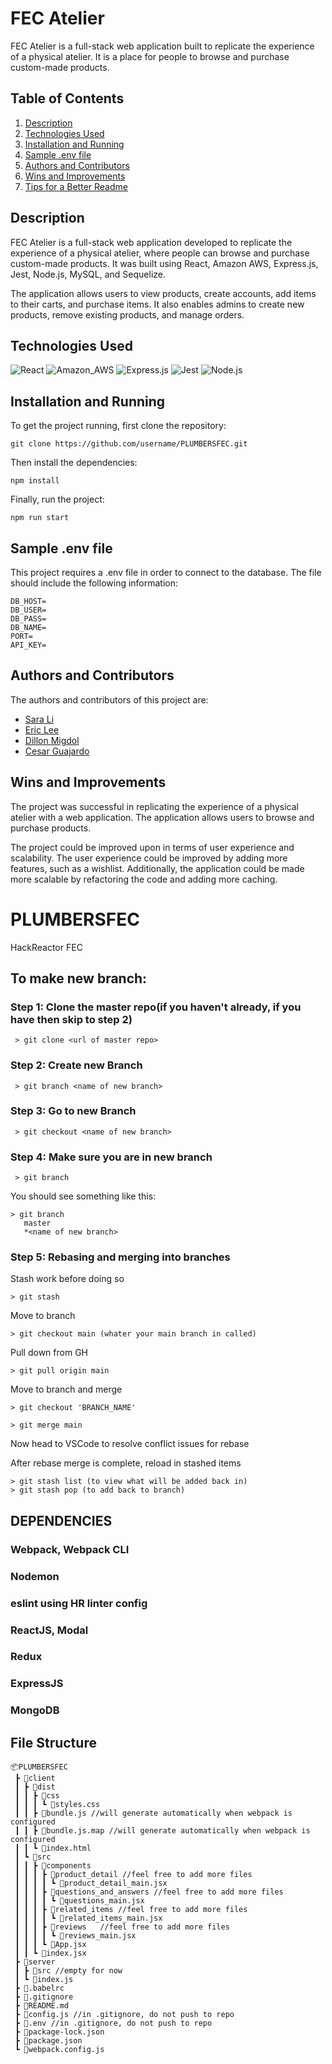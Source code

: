 

# FEC Atelier

FEC Atelier is a full-stack web application built to replicate the experience of a physical atelier. It is a place for people to browse and purchase custom-made products.

## Table of Contents
1. [Description](#description)
2. [Technologies Used](#technologies-used)
3. [Installation and Running](#installation-and-running)
4. [Sample .env file](#sample-env-file)
5. [Authors and Contributors](#authors-and-contributors)
6. [Wins and Improvements](#wins-and-improvements)
7. [Tips for a Better Readme](#tips-for-a-better-readme)

## Description

FEC Atelier is a full-stack web application developed to replicate the experience of a physical atelier, where people can browse and purchase custom-made products. It was built using React, Amazon AWS, Express.js, Jest, Node.js, MySQL, and Sequelize.

The application allows users to view products, create accounts, add items to their carts, and purchase items. It also enables admins to create new products, remove existing products, and manage orders.

## Technologies Used
![React](https://img.shields.io/badge/React-20232A?style=for-the-badge&logo=react&logoColor=61DAFB)
![Amazon_AWS](https://img.shields.io/badge/Amazon_AWS-FF9900?style=for-the-badge&logo=amazonaws&logoColor=white)
![Express.js](https://img.shields.io/badge/Express.js-000000?style=for-the-badge&logo=express&logoColor=white)
![Jest](https://img.shields.io/badge/Jest-C21325?style=for-the-badge&logo=jest&logoColor=white)
![Node.js](https://img.shields.io/badge/Node.js-339933?style=for-the-badge&logo=nodedotjs&logoColor=white)

## Installation and Running

To get the project running, first clone the repository:

```
git clone https://github.com/username/PLUMBERSFEC.git
```

Then install the dependencies:

```
npm install
```

Finally, run the project:

```
npm run start
```

## Sample .env file

This project requires a .env file in order to connect to the database. The file should include the following information:

```
DB_HOST=
DB_USER=
DB_PASS=
DB_NAME=
PORT=
API_KEY=
```

## Authors and Contributors

The authors and contributors of this project are:

- [Sara Li](https://github.com/johndoe)
- [Eric Lee](https://github.com/Chugale)
- [Dillon Migdol](https://github.com/janedoe)
- [Cesar Guajardo](https://github.com/janedoe)

## Wins and Improvements

The project was successful in replicating the experience of a physical atelier with a web application. The application allows users to browse and purchase products.

The project could be improved upon in terms of user experience and scalability. The user experience could be improved by adding more features, such as a wishlist. Additionally, the application could be made more scalable by refactoring the code and adding more caching.


# PLUMBERSFEC
HackReactor FEC


## To make new branch:
  ### Step 1: Clone the master repo(if you haven't already, if you have then skip to step 2)
  ```
   > git clone <url of master repo>
  ```
  ### Step 2: Create new Branch
  ```
   > git branch <name of new branch>
  ```
  ### Step 3: Go to new Branch
  ```
   > git checkout <name of new branch>
  ```
  ### Step 4: Make sure you are in new branch
  ```
   > git branch
  ```
   You should see something like this:
   ```
   > git branch
      master
      *<name of new branch>
   ```
  ### Step 5: Rebasing and merging into branches
  Stash work before doing so
  ```
  > git stash
  ```
  Move to branch
  ```
  > git checkout main (whater your main branch in called)
  ```
  Pull down from GH
  ```
  > git pull origin main
  ```
  Move to branch and merge
  ```
  > git checkout 'BRANCH_NAME'

  > git merge main
  ```
  Now head to VSCode to resolve conflict issues for rebase

  After rebase merge is complete, reload in stashed items
  ```
  > git stash list (to view what will be added back in)
  > git stash pop (to add back to branch)
  ```




## DEPENDENCIES

  ### Webpack, Webpack CLI
  ### Nodemon
  ### eslint using HR linter config
  ### ReactJS, Modal
  ### Redux
  ### ExpressJS
  ### MongoDB

## File Structure
```
📦PLUMBERSFEC
 ┣ 📂client
 ┃ ┣ 📂dist
 ┃ ┃ ┣ 📂css
 ┃ ┃ ┃ ┗ 📜styles.css
 ┃ ┃ ┣ 📜bundle.js //will generate automatically when webpack is configured
 ┃ ┃ ┣ 📜bundle.js.map //will generate automatically when webpack is configured
 ┃ ┃ ┗ 📜index.html
 ┃ ┗ 📂src
 ┃ ┃ ┣ 📂components
 ┃ ┃ ┃ ┣ 📂product_detail //feel free to add more files
 ┃ ┃ ┃ ┃ ┗ 📜product_detail_main.jsx
 ┃ ┃ ┃ ┣ 📂questions_and_answers //feel free to add more files
 ┃ ┃ ┃ ┃ ┗ 📜questions_main.jsx
 ┃ ┃ ┃ ┣ 📂related_items //feel free to add more files
 ┃ ┃ ┃ ┃ ┗ 📜related_items_main.jsx
 ┃ ┃ ┃ ┣ 📂reviews   //feel free to add more files
 ┃ ┃ ┃ ┃ ┗ 📜reviews_main.jsx
 ┃ ┃ ┃ ┗ 📜App.jsx
 ┃ ┃ ┗ 📜index.jsx
 ┣ 📂server
 ┃ ┣ 📂src //empty for now
 ┃ ┗ 📜index.js
 ┣ 📜.babelrc
 ┣ 📜.gitignore
 ┣ 📜README.md
 ┣ 📜config.js //in .gitignore, do not push to repo
 ┣ 📜.env //in .gitignore, do not push to repo
 ┣ 📜package-lock.json
 ┣ 📜package.json
 ┗ 📜webpack.config.js
```



